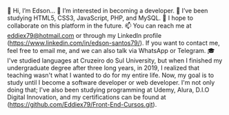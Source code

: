 👋 Hi, I’m Edson...
👀 I’m interested in becoming a developer.
🌱 I’ve been studying HTML5, CSS3, JavaScript, PHP, and MySQL.
💞️ I hope to collaborate on this platform in the future.
📫 You can reach me at eddiex79@hotmail.com or through my LinkedIn profile (https://www.linkedin.com/in/edson-santos79/). If you want to contact me, feel free to email me, and we can also talk via WhatsApp or Telegram.
🎓 I've studied languages at Cruzeiro do Sul University, but when I finished my undergraduate degree after three long years, in 2019, I realized that teaching wasn't what I wanted to do for my entire life. Now, my goal is to study until I become a software developer or web developer. I'm not only doing that; I've also been studying programming at Udemy, Alura, D.I.O Digital Innovation, and my certifications can be found at (https://github.com/Eddiex79/Front-End-Cursos.git).

